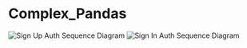 # Complex_Pandas

![Sign Up Auth Sequence Diagram](https://github.com/SahilGoel05/COMPLEX_PANDAS/assets/65931611/422b4072-13cf-407e-8815-89ee700c951c)
![Sign In Auth Sequence Diagram](https://github.com/SahilGoel05/COMPLEX_PANDAS/assets/65931611/b5fe2364-c883-496f-85d3-f72608dcd0f8)
